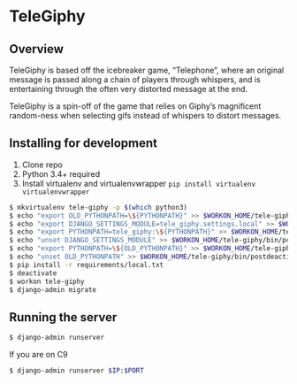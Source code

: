 # TeleGiphy

## Overview
TeleGiphy is based off the icebreaker game, “Telephone”, where an original message 
is passed along a chain of players through whispers, and is entertaining through 
the often very distorted message at the end. 

TeleGiphy is a spin-off of the game that relies on Giphy’s magnificent random-ness 
when selecting gifs instead of whispers to distort messages. 

## Installing for development

1. Clone repo
1. Python 3.4+ required
1. Install virtualenv and virtualenvwrapper `pip install virtualenv virtualenvwrapper`

```bash
$ mkvirtualenv tele-giphy -p $(which python3)
$ echo "export OLD_PYTHONPATH=\${PYTHONPATH}" >> $WORKON_HOME/tele-giphy/bin/postactivate
$ echo "export DJANGO_SETTINGS_MODULE=tele_giphy.settings.local" >> $WORKON_HOME/tele-giphy/bin/postactivate
$ echo "export PYTHONPATH=tele_giphy:\${PYTHONPATH}" >> $WORKON_HOME/tele-giphy/bin/postactivate
$ echo "unset DJANGO_SETTINGS_MODULE" >> $WORKON_HOME/tele-giphy/bin/postdeactivate 
$ echo "export PYTHONPATH=\${OLD_PYTHONPATH}" >> $WORKON_HOME/tele-giphy/bin/postdeactivate 
$ echo "unset OLD_PYTHONPATH" >> $WORKON_HOME/tele-giphy/bin/postdeactivate
$ pip install -r requirements/local.txt
$ deactivate
$ workon tele-giphy
$ django-admin migrate
```

## Running the server

```bash
$ django-admin runserver
```

If you are on C9
```bash
$ django-admin runserver $IP:$PORT
```
